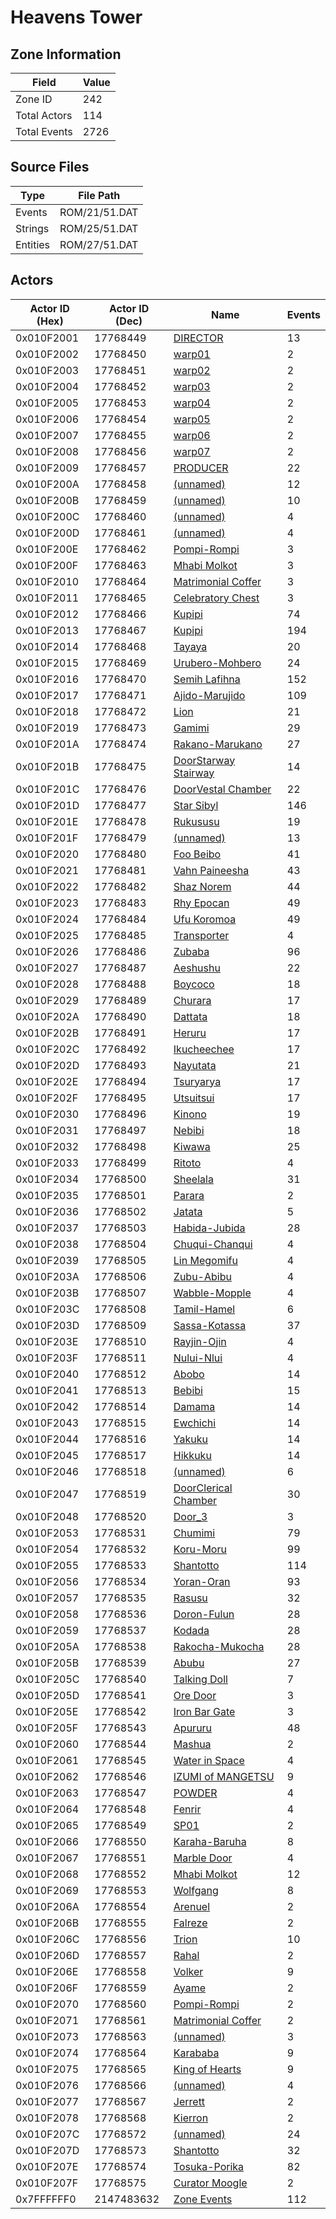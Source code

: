 # Heavens Tower

## Zone Information

| Field        |   Value |
|--------------|---------|
| Zone ID      |     242 |
| Total Actors |     114 |
| Total Events |    2726 |

## Source Files

| Type     | File Path     |
|----------|---------------|
| Events   | ROM/21/51.DAT |
| Strings  | ROM/25/51.DAT |
| Entities | ROM/27/51.DAT |

## Actors

| Actor ID (Hex)   |   Actor ID (Dec) | Name                                                               |   Events |
|------------------|------------------|--------------------------------------------------------------------|----------|
| 0x010F2001       |         17768449 | [DIRECTOR](./17768449%20-%20DIRECTOR.md)                           |       13 |
| 0x010F2002       |         17768450 | [warp01](./17768450%20-%20warp01.md)                               |        2 |
| 0x010F2003       |         17768451 | [warp02](./17768451%20-%20warp02.md)                               |        2 |
| 0x010F2004       |         17768452 | [warp03](./17768452%20-%20warp03.md)                               |        2 |
| 0x010F2005       |         17768453 | [warp04](./17768453%20-%20warp04.md)                               |        2 |
| 0x010F2006       |         17768454 | [warp05](./17768454%20-%20warp05.md)                               |        2 |
| 0x010F2007       |         17768455 | [warp06](./17768455%20-%20warp06.md)                               |        2 |
| 0x010F2008       |         17768456 | [warp07](./17768456%20-%20warp07.md)                               |        2 |
| 0x010F2009       |         17768457 | [PRODUCER](./17768457%20-%20PRODUCER.md)                           |       22 |
| 0x010F200A       |         17768458 | [(unnamed)](./17768458.md)                                         |       12 |
| 0x010F200B       |         17768459 | [(unnamed)](./17768459.md)                                         |       10 |
| 0x010F200C       |         17768460 | [(unnamed)](./17768460.md)                                         |        4 |
| 0x010F200D       |         17768461 | [(unnamed)](./17768461.md)                                         |        4 |
| 0x010F200E       |         17768462 | [Pompi-Rompi](./17768462%20-%20Pompi-Rompi.md)                     |        3 |
| 0x010F200F       |         17768463 | [Mhabi Molkot](./17768463%20-%20Mhabi%20Molkot.md)                 |        3 |
| 0x010F2010       |         17768464 | [Matrimonial Coffer](./17768464%20-%20Matrimonial%20Coffer.md)     |        3 |
| 0x010F2011       |         17768465 | [Celebratory Chest](./17768465%20-%20Celebratory%20Chest.md)       |        3 |
| 0x010F2012       |         17768466 | [Kupipi](./17768466%20-%20Kupipi.md)                               |       74 |
| 0x010F2013       |         17768467 | [Kupipi](./17768467%20-%20Kupipi.md)                               |      194 |
| 0x010F2014       |         17768468 | [Tayaya](./17768468%20-%20Tayaya.md)                               |       20 |
| 0x010F2015       |         17768469 | [Urubero-Mohbero](./17768469%20-%20Urubero-Mohbero.md)             |       24 |
| 0x010F2016       |         17768470 | [Semih Lafihna](./17768470%20-%20Semih%20Lafihna.md)               |      152 |
| 0x010F2017       |         17768471 | [Ajido-Marujido](./17768471%20-%20Ajido-Marujido.md)               |      109 |
| 0x010F2018       |         17768472 | [Lion](./17768472%20-%20Lion.md)                                   |       21 |
| 0x010F2019       |         17768473 | [Gamimi](./17768473%20-%20Gamimi.md)                               |       29 |
| 0x010F201A       |         17768474 | [Rakano-Marukano](./17768474%20-%20Rakano-Marukano.md)             |       27 |
| 0x010F201B       |         17768475 | [DoorStarway Stairway](./17768475%20-%20DoorStarway%20Stairway.md) |       14 |
| 0x010F201C       |         17768476 | [DoorVestal Chamber](./17768476%20-%20DoorVestal%20Chamber.md)     |       22 |
| 0x010F201D       |         17768477 | [Star Sibyl](./17768477%20-%20Star%20Sibyl.md)                     |      146 |
| 0x010F201E       |         17768478 | [Rukususu](./17768478%20-%20Rukususu.md)                           |       19 |
| 0x010F201F       |         17768479 | [(unnamed)](./17768479.md)                                         |       13 |
| 0x010F2020       |         17768480 | [Foo Beibo](./17768480%20-%20Foo%20Beibo.md)                       |       41 |
| 0x010F2021       |         17768481 | [Vahn Paineesha](./17768481%20-%20Vahn%20Paineesha.md)             |       43 |
| 0x010F2022       |         17768482 | [Shaz Norem](./17768482%20-%20Shaz%20Norem.md)                     |       44 |
| 0x010F2023       |         17768483 | [Rhy Epocan](./17768483%20-%20Rhy%20Epocan.md)                     |       49 |
| 0x010F2024       |         17768484 | [Ufu Koromoa](./17768484%20-%20Ufu%20Koromoa.md)                   |       49 |
| 0x010F2025       |         17768485 | [Transporter](./17768485%20-%20Transporter.md)                     |        4 |
| 0x010F2026       |         17768486 | [Zubaba](./17768486%20-%20Zubaba.md)                               |       96 |
| 0x010F2027       |         17768487 | [Aeshushu](./17768487%20-%20Aeshushu.md)                           |       22 |
| 0x010F2028       |         17768488 | [Boycoco](./17768488%20-%20Boycoco.md)                             |       18 |
| 0x010F2029       |         17768489 | [Churara](./17768489%20-%20Churara.md)                             |       17 |
| 0x010F202A       |         17768490 | [Dattata](./17768490%20-%20Dattata.md)                             |       18 |
| 0x010F202B       |         17768491 | [Heruru](./17768491%20-%20Heruru.md)                               |       17 |
| 0x010F202C       |         17768492 | [Ikucheechee](./17768492%20-%20Ikucheechee.md)                     |       17 |
| 0x010F202D       |         17768493 | [Nayutata](./17768493%20-%20Nayutata.md)                           |       21 |
| 0x010F202E       |         17768494 | [Tsuryarya](./17768494%20-%20Tsuryarya.md)                         |       17 |
| 0x010F202F       |         17768495 | [Utsuitsui](./17768495%20-%20Utsuitsui.md)                         |       17 |
| 0x010F2030       |         17768496 | [Kinono](./17768496%20-%20Kinono.md)                               |       19 |
| 0x010F2031       |         17768497 | [Nebibi](./17768497%20-%20Nebibi.md)                               |       18 |
| 0x010F2032       |         17768498 | [Kiwawa](./17768498%20-%20Kiwawa.md)                               |       25 |
| 0x010F2033       |         17768499 | [Ritoto](./17768499%20-%20Ritoto.md)                               |        4 |
| 0x010F2034       |         17768500 | [Sheelala](./17768500%20-%20Sheelala.md)                           |       31 |
| 0x010F2035       |         17768501 | [Parara](./17768501%20-%20Parara.md)                               |        2 |
| 0x010F2036       |         17768502 | [Jatata](./17768502%20-%20Jatata.md)                               |        5 |
| 0x010F2037       |         17768503 | [Habida-Jubida](./17768503%20-%20Habida-Jubida.md)                 |       28 |
| 0x010F2038       |         17768504 | [Chuqui-Chanqui](./17768504%20-%20Chuqui-Chanqui.md)               |        4 |
| 0x010F2039       |         17768505 | [Lin Megomifu](./17768505%20-%20Lin%20Megomifu.md)                 |        4 |
| 0x010F203A       |         17768506 | [Zubu-Abibu](./17768506%20-%20Zubu-Abibu.md)                       |        4 |
| 0x010F203B       |         17768507 | [Wabble-Mopple](./17768507%20-%20Wabble-Mopple.md)                 |        4 |
| 0x010F203C       |         17768508 | [Tamil-Hamel](./17768508%20-%20Tamil-Hamel.md)                     |        6 |
| 0x010F203D       |         17768509 | [Sassa-Kotassa](./17768509%20-%20Sassa-Kotassa.md)                 |       37 |
| 0x010F203E       |         17768510 | [Rayjin-Ojin](./17768510%20-%20Rayjin-Ojin.md)                     |        4 |
| 0x010F203F       |         17768511 | [Nului-Nlui](./17768511%20-%20Nului-Nlui.md)                       |        4 |
| 0x010F2040       |         17768512 | [Abobo](./17768512%20-%20Abobo.md)                                 |       14 |
| 0x010F2041       |         17768513 | [Bebibi](./17768513%20-%20Bebibi.md)                               |       15 |
| 0x010F2042       |         17768514 | [Damama](./17768514%20-%20Damama.md)                               |       14 |
| 0x010F2043       |         17768515 | [Ewchichi](./17768515%20-%20Ewchichi.md)                           |       14 |
| 0x010F2044       |         17768516 | [Yakuku](./17768516%20-%20Yakuku.md)                               |       14 |
| 0x010F2045       |         17768517 | [Hikkuku](./17768517%20-%20Hikkuku.md)                             |       14 |
| 0x010F2046       |         17768518 | [(unnamed)](./17768518.md)                                         |        6 |
| 0x010F2047       |         17768519 | [DoorClerical Chamber](./17768519%20-%20DoorClerical%20Chamber.md) |       30 |
| 0x010F2048       |         17768520 | [Door_3](./17768520%20-%20Door_3.md)                               |        3 |
| 0x010F2053       |         17768531 | [Chumimi](./17768531%20-%20Chumimi.md)                             |       79 |
| 0x010F2054       |         17768532 | [Koru-Moru](./17768532%20-%20Koru-Moru.md)                         |       99 |
| 0x010F2055       |         17768533 | [Shantotto](./17768533%20-%20Shantotto.md)                         |      114 |
| 0x010F2056       |         17768534 | [Yoran-Oran](./17768534%20-%20Yoran-Oran.md)                       |       93 |
| 0x010F2057       |         17768535 | [Rasusu](./17768535%20-%20Rasusu.md)                               |       32 |
| 0x010F2058       |         17768536 | [Doron-Fulun](./17768536%20-%20Doron-Fulun.md)                     |       28 |
| 0x010F2059       |         17768537 | [Kodada](./17768537%20-%20Kodada.md)                               |       28 |
| 0x010F205A       |         17768538 | [Rakocha-Mukocha](./17768538%20-%20Rakocha-Mukocha.md)             |       28 |
| 0x010F205B       |         17768539 | [Abubu](./17768539%20-%20Abubu.md)                                 |       27 |
| 0x010F205C       |         17768540 | [Talking Doll](./17768540%20-%20Talking%20Doll.md)                 |        7 |
| 0x010F205D       |         17768541 | [Ore Door](./17768541%20-%20Ore%20Door.md)                         |        3 |
| 0x010F205E       |         17768542 | [Iron Bar Gate](./17768542%20-%20Iron%20Bar%20Gate.md)             |        3 |
| 0x010F205F       |         17768543 | [Apururu](./17768543%20-%20Apururu.md)                             |       48 |
| 0x010F2060       |         17768544 | [Mashua](./17768544%20-%20Mashua.md)                               |        2 |
| 0x010F2061       |         17768545 | [Water in Space](./17768545%20-%20Water%20in%20Space.md)           |        4 |
| 0x010F2062       |         17768546 | [IZUMI of MANGETSU](./17768546%20-%20IZUMI%20of%20MANGETSU.md)     |        9 |
| 0x010F2063       |         17768547 | [POWDER](./17768547%20-%20POWDER.md)                               |        4 |
| 0x010F2064       |         17768548 | [Fenrir](./17768548%20-%20Fenrir.md)                               |        4 |
| 0x010F2065       |         17768549 | [SP01](./17768549%20-%20SP01.md)                                   |        2 |
| 0x010F2066       |         17768550 | [Karaha-Baruha](./17768550%20-%20Karaha-Baruha.md)                 |        8 |
| 0x010F2067       |         17768551 | [Marble Door](./17768551%20-%20Marble%20Door.md)                   |        4 |
| 0x010F2068       |         17768552 | [Mhabi Molkot](./17768552%20-%20Mhabi%20Molkot.md)                 |       12 |
| 0x010F2069       |         17768553 | [Wolfgang](./17768553%20-%20Wolfgang.md)                           |        8 |
| 0x010F206A       |         17768554 | [Arenuel](./17768554%20-%20Arenuel.md)                             |        2 |
| 0x010F206B       |         17768555 | [Falreze](./17768555%20-%20Falreze.md)                             |        2 |
| 0x010F206C       |         17768556 | [Trion](./17768556%20-%20Trion.md)                                 |       10 |
| 0x010F206D       |         17768557 | [Rahal](./17768557%20-%20Rahal.md)                                 |        2 |
| 0x010F206E       |         17768558 | [Volker](./17768558%20-%20Volker.md)                               |        9 |
| 0x010F206F       |         17768559 | [Ayame](./17768559%20-%20Ayame.md)                                 |        2 |
| 0x010F2070       |         17768560 | [Pompi-Rompi](./17768560%20-%20Pompi-Rompi.md)                     |        2 |
| 0x010F2071       |         17768561 | [Matrimonial Coffer](./17768561%20-%20Matrimonial%20Coffer.md)     |        2 |
| 0x010F2073       |         17768563 | [(unnamed)](./17768563.md)                                         |        3 |
| 0x010F2074       |         17768564 | [Karababa](./17768564%20-%20Karababa.md)                           |        9 |
| 0x010F2075       |         17768565 | [King of Hearts](./17768565%20-%20King%20of%20Hearts.md)           |        9 |
| 0x010F2076       |         17768566 | [(unnamed)](./17768566.md)                                         |        4 |
| 0x010F2077       |         17768567 | [Jerrett](./17768567%20-%20Jerrett.md)                             |        2 |
| 0x010F2078       |         17768568 | [Kierron](./17768568%20-%20Kierron.md)                             |        2 |
| 0x010F207C       |         17768572 | [(unnamed)](./17768572.md)                                         |       24 |
| 0x010F207D       |         17768573 | [Shantotto](./17768573%20-%20Shantotto.md)                         |       32 |
| 0x010F207E       |         17768574 | [Tosuka-Porika](./17768574%20-%20Tosuka-Porika.md)                 |       82 |
| 0x010F207F       |         17768575 | [Curator Moogle](./17768575%20-%20Curator%20Moogle.md)             |        2 |
| 0x7FFFFFF0       |       2147483632 | [Zone Events](./Zone%20Events.md)                                  |      112 |